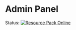 # Admin Panel

Status: [![Resource Pack Online](https://github.com/Astraxical/resource_pack/actions/workflows/Packsqash.yaml/badge.svg?branch=main&event=status)](https://github.com/Astraxical/resource_pack/actions/workflows/Packsqash.yaml)
